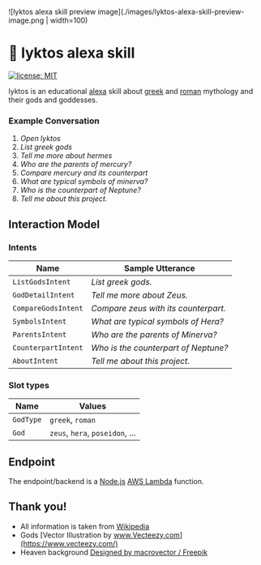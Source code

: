 ![lyktos alexa skill preview image](./images/lyktos-alexa-skill-preview-image.png | width=100)

# :trident: lyktos alexa skill

[![license: MIT](https://img.shields.io/badge/license-MIT-brightgreen.svg)](./LICENSE.md)

lyktos is an educational [alexa](https://en.wikipedia.org/wiki/Amazon_Echo) skill about [greek](https://en.wikipedia.org/wiki/Greek_mythology) and [roman](https://en.wikipedia.org/wiki/Roman_mythology) mythology and their gods and goddesses.

### Example Conversation
1. *Open lyktos*
2. *List greek gods*
3. *Tell me more about hermes*
4. *Who are the parents of mercury?*
5. *Compare mercury and its counterpart*
6. *What are typical symbols of minerva?*
7. *Who is the counterpart of Neptune?*
8. *Tell me about this project.*


## Interaction Model

### Intents
|Name|Sample Utterance|
|---|---|
|`ListGodsIntent`|*List greek gods.*|
|`GodDetailIntent`|*Tell me more about Zeus.*|
|`CompareGodsIntent`|*Compare zeus with its counterpart.*|
|`SymbolsIntent`|*What are typical symbols of Hera?*|
|`ParentsIntent`|*Who are the parents of Minerva?*|
|`CounterpartIntent`|*Who is the counterpart of Neptune?*|
|`AboutIntent`|*Tell me about this project.*|

### Slot types
|Name|Values|
|---|---|
|`GodType`|`greek`, `roman`|
|`God`|`zeus`, `hera`, `poseidon`, ...|


## Endpoint
The endpoint/backend is a [Node.js](https://nodejs.org) [AWS Lambda](https://aws.amazon.com/lambda/) function.


## Thank you!
- All information is taken from [Wikipedia](https://www.wikipedia.org)
- Gods [Vector Illustration by www.Vecteezy.com](https://www.vecteezy.com/)
- Heaven background [Designed by macrovector / Freepik](http://www.freepik.com)
